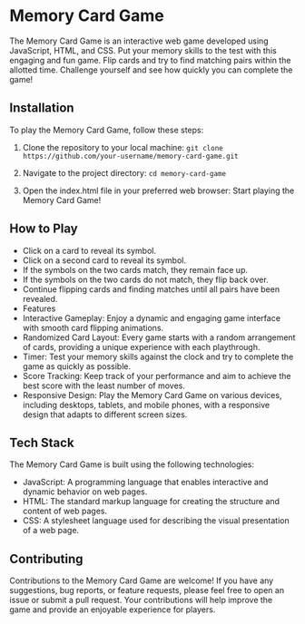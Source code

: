 # **Memory Card Game**
The Memory Card Game is an interactive web game developed using JavaScript, HTML, and CSS. Put your memory skills to the test with this engaging and fun game. Flip cards and try to find matching pairs within the allotted time. Challenge yourself and see how quickly you can complete the game!

## Installation
To play the Memory Card Game, follow these steps:

1. Clone the repository to your local machine:
`git clone https://github.com/your-username/memory-card-game.git`

2. Navigate to the project directory:
`cd memory-card-game`

3. Open the index.html file in your preferred web browser: Start playing the Memory Card Game!

## How to Play
* Click on a card to reveal its symbol.
* Click on a second card to reveal its symbol.
* If the symbols on the two cards match, they remain face up.
* If the symbols on the two cards do not match, they flip back over.
* Continue flipping cards and finding matches until all pairs have been revealed.
* Features
* Interactive Gameplay: Enjoy a dynamic and engaging game interface with smooth card flipping animations.
* Randomized Card Layout: Every game starts with a random arrangement of cards, providing a unique experience with each playthrough.
* Timer: Test your memory skills against the clock and try to complete the game as quickly as possible.
* Score Tracking: Keep track of your performance and aim to achieve the best score with the least number of moves.
* Responsive Design: Play the Memory Card Game on various devices, including desktops, tablets, and mobile phones, with a responsive design that adapts to different screen sizes.

## Tech Stack
The Memory Card Game is built using the following technologies:

* JavaScript: A programming language that enables interactive and dynamic behavior on web pages.
* HTML: The standard markup language for creating the structure and content of web pages.
* CSS: A stylesheet language used for describing the visual presentation of a web page.

## Contributing
Contributions to the Memory Card Game are welcome! If you have any suggestions, bug reports, or feature requests, please feel free to open an issue or submit a pull request. Your contributions will help improve the game and provide an enjoyable experience for players.
